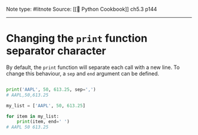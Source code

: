 Note type: #litnote
Source: [[📖 Python Cookbook]] ch5.3 p144

---
# Changing the `print` function separator character
By default, the `print` function will separate each call with a new line. To change this behaviour, a `sep` and `end` argument can be defined.
```python

print('AAPL', 50, 613.25, sep=',')
# AAPL,50,613.25

my_list = ['AAPL', 50, 613.25]

for item in my_list:
	print(item, end=' ')
# AAPL 50 613.25
```